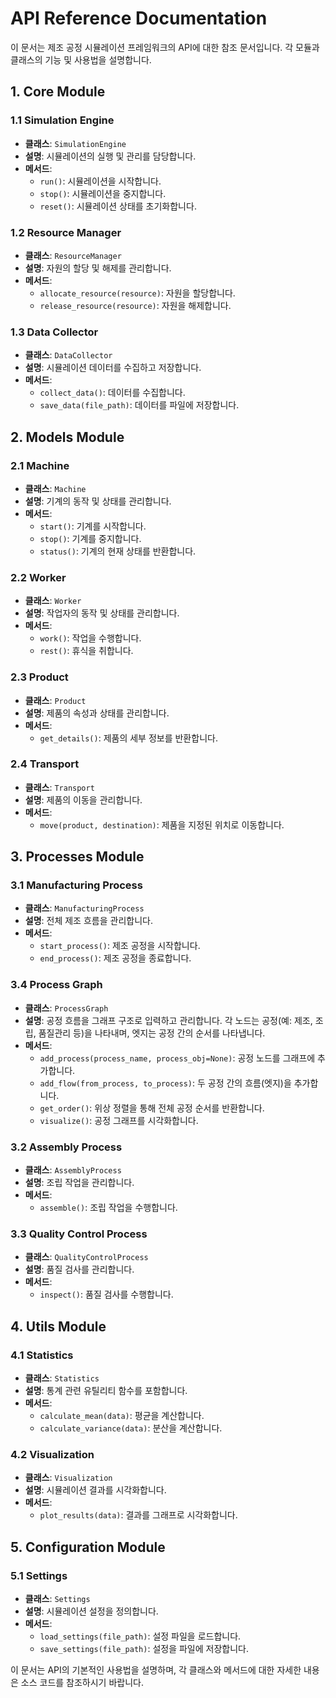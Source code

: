 # API Reference Documentation

이 문서는 제조 공정 시뮬레이션 프레임워크의 API에 대한 참조 문서입니다. 각 모듈과 클래스의 기능 및 사용법을 설명합니다.

## 1. Core Module

### 1.1 Simulation Engine

- **클래스**: `SimulationEngine`
- **설명**: 시뮬레이션의 실행 및 관리를 담당합니다.
- **메서드**:
  - `run()`: 시뮬레이션을 시작합니다.
  - `stop()`: 시뮬레이션을 중지합니다.
  - `reset()`: 시뮬레이션 상태를 초기화합니다.

### 1.2 Resource Manager

- **클래스**: `ResourceManager`
- **설명**: 자원의 할당 및 해제를 관리합니다.
- **메서드**:
  - `allocate_resource(resource)`: 자원을 할당합니다.
  - `release_resource(resource)`: 자원을 해제합니다.

### 1.3 Data Collector

- **클래스**: `DataCollector`
- **설명**: 시뮬레이션 데이터를 수집하고 저장합니다.
- **메서드**:
  - `collect_data()`: 데이터를 수집합니다.
  - `save_data(file_path)`: 데이터를 파일에 저장합니다.

## 2. Models Module

### 2.1 Machine

- **클래스**: `Machine`
- **설명**: 기계의 동작 및 상태를 관리합니다.
- **메서드**:
  - `start()`: 기계를 시작합니다.
  - `stop()`: 기계를 중지합니다.
  - `status()`: 기계의 현재 상태를 반환합니다.

### 2.2 Worker

- **클래스**: `Worker`
- **설명**: 작업자의 동작 및 상태를 관리합니다.
- **메서드**:
  - `work()`: 작업을 수행합니다.
  - `rest()`: 휴식을 취합니다.

### 2.3 Product

- **클래스**: `Product`
- **설명**: 제품의 속성과 상태를 관리합니다.
- **메서드**:
  - `get_details()`: 제품의 세부 정보를 반환합니다.

### 2.4 Transport

- **클래스**: `Transport`
- **설명**: 제품의 이동을 관리합니다.
- **메서드**:
  - `move(product, destination)`: 제품을 지정된 위치로 이동합니다.

## 3. Processes Module

### 3.1 Manufacturing Process

- **클래스**: `ManufacturingProcess`
- **설명**: 전체 제조 흐름을 관리합니다.
- **메서드**:
  - `start_process()`: 제조 공정을 시작합니다.
  - `end_process()`: 제조 공정을 종료합니다.

### 3.4 Process Graph

- **클래스**: `ProcessGraph`
- **설명**: 공정 흐름을 그래프 구조로 입력하고 관리합니다. 각 노드는 공정(예: 제조, 조립, 품질관리 등)을 나타내며, 엣지는 공정 간의 순서를 나타냅니다.
- **메서드**:
  - `add_process(process_name, process_obj=None)`: 공정 노드를 그래프에 추가합니다.
  - `add_flow(from_process, to_process)`: 두 공정 간의 흐름(엣지)을 추가합니다.
  - `get_order()`: 위상 정렬을 통해 전체 공정 순서를 반환합니다.
  - `visualize()`: 공정 그래프를 시각화합니다.

### 3.2 Assembly Process

- **클래스**: `AssemblyProcess`
- **설명**: 조립 작업을 관리합니다.
- **메서드**:
  - `assemble()`: 조립 작업을 수행합니다.

### 3.3 Quality Control Process

- **클래스**: `QualityControlProcess`
- **설명**: 품질 검사를 관리합니다.
- **메서드**:
  - `inspect()`: 품질 검사를 수행합니다.

## 4. Utils Module

### 4.1 Statistics

- **클래스**: `Statistics`
- **설명**: 통계 관련 유틸리티 함수를 포함합니다.
- **메서드**:
  - `calculate_mean(data)`: 평균을 계산합니다.
  - `calculate_variance(data)`: 분산을 계산합니다.

### 4.2 Visualization

- **클래스**: `Visualization`
- **설명**: 시뮬레이션 결과를 시각화합니다.
- **메서드**:
  - `plot_results(data)`: 결과를 그래프로 시각화합니다.

## 5. Configuration Module

### 5.1 Settings

- **클래스**: `Settings`
- **설명**: 시뮬레이션 설정을 정의합니다.
- **메서드**:
  - `load_settings(file_path)`: 설정 파일을 로드합니다.
  - `save_settings(file_path)`: 설정을 파일에 저장합니다.

이 문서는 API의 기본적인 사용법을 설명하며, 각 클래스와 메서드에 대한 자세한 내용은 소스 코드를 참조하시기 바랍니다.